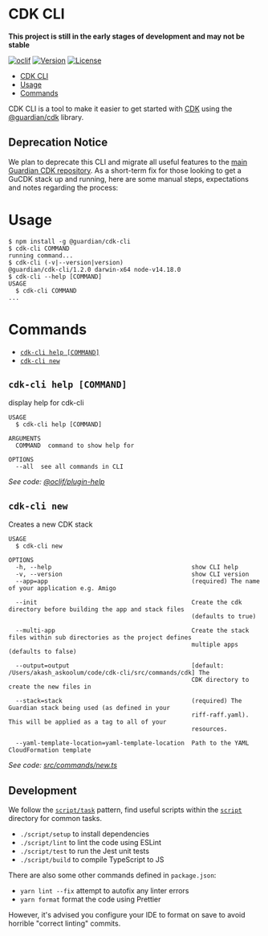 # CDK CLI

**This project is still in the early stages of development and may not be stable**

[![oclif](https://img.shields.io/badge/cli-oclif-brightgreen.svg)](https://oclif.io)
[![Version](https://img.shields.io/npm/v/@guardian/cdk-cli.svg)](https://npmjs.org/package/@guardian/cdk-cli)
[![License](https://img.shields.io/npm/l/cdk-cli.svg)](https://github.com/guardian/cdk-cli/blob/master/package.json)

<!-- toc -->
* [CDK CLI](#cdk-cli)
* [Usage](#usage)
* [Commands](#commands)
<!-- tocstop -->

CDK CLI is a tool to make it easier to get started with [CDK](https://github.com/aws/aws-cdk) using the [@guardian/cdk](https://github.com/guardian/cdk) library.

## Deprecation Notice

We plan to deprecate this CLI and migrate all useful features to the [main Guardian CDK repository](https://github.com/guardian/cdk).
As a short-term fix for those looking to get a GuCDK stack up and running, here are some manual steps, expectations and notes regarding the process:

# Usage

<!-- usage -->
```sh-session
$ npm install -g @guardian/cdk-cli
$ cdk-cli COMMAND
running command...
$ cdk-cli (-v|--version|version)
@guardian/cdk-cli/1.2.0 darwin-x64 node-v14.18.0
$ cdk-cli --help [COMMAND]
USAGE
  $ cdk-cli COMMAND
...
```
<!-- usagestop -->

# Commands

<!-- commands -->
* [`cdk-cli help [COMMAND]`](#cdk-cli-help-command)
* [`cdk-cli new`](#cdk-cli-new)

## `cdk-cli help [COMMAND]`

display help for cdk-cli

```
USAGE
  $ cdk-cli help [COMMAND]

ARGUMENTS
  COMMAND  command to show help for

OPTIONS
  --all  see all commands in CLI
```

_See code: [@oclif/plugin-help](https://github.com/oclif/plugin-help/blob/v3.2.4/src/commands/help.ts)_

## `cdk-cli new`

Creates a new CDK stack

```
USAGE
  $ cdk-cli new

OPTIONS
  -h, --help                                       show CLI help
  -v, --version                                    show CLI version
  --app=app                                        (required) The name of your application e.g. Amigo

  --init                                           Create the cdk directory before building the app and stack files
                                                   (defaults to true)

  --multi-app                                      Create the stack files within sub directories as the project defines
                                                   multiple apps (defaults to false)

  --output=output                                  [default: /Users/akash_askoolum/code/cdk-cli/src/commands/cdk] The
                                                   CDK directory to create the new files in

  --stack=stack                                    (required) The Guardian stack being used (as defined in your
                                                   riff-raff.yaml). This will be applied as a tag to all of your
                                                   resources.

  --yaml-template-location=yaml-template-location  Path to the YAML CloudFormation template
```

_See code: [src/commands/new.ts](https://github.com/guardian/cdk-cli/blob/v1.2.0/src/commands/new.ts)_
<!-- commandsstop -->

## Development

We follow the [`script/task`](https://github.com/github/scripts-to-rule-them-all) pattern,
find useful scripts within the [`script`](./script) directory for common tasks.

- `./script/setup` to install dependencies
- `./script/lint` to lint the code using ESLint
- `./script/test` to run the Jest unit tests
- `./script/build` to compile TypeScript to JS

There are also some other commands defined in `package.json`:

- `yarn lint --fix` attempt to autofix any linter errors
- `yarn format` format the code using Prettier

However, it's advised you configure your IDE to format on save to avoid horrible "correct linting" commits.

